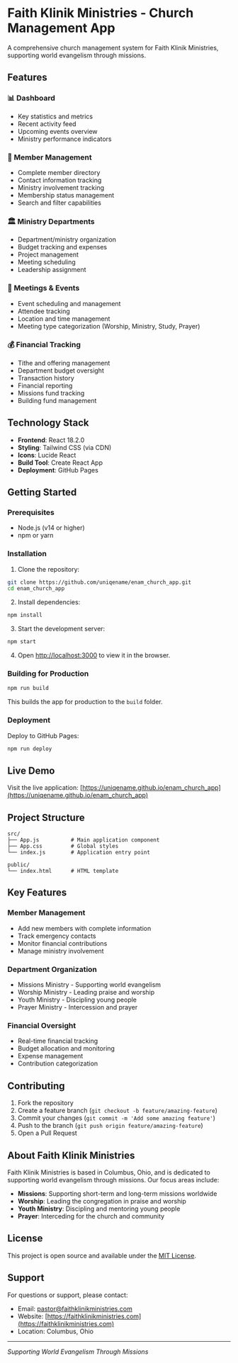 # Faith Klinik Ministries - Church Management App

A comprehensive church management system for Faith Klinik Ministries, supporting world evangelism through missions.

## Features

### 📊 Dashboard
- Key statistics and metrics
- Recent activity feed
- Upcoming events overview
- Ministry performance indicators

### 👥 Member Management
- Complete member directory
- Contact information tracking
- Ministry involvement tracking
- Membership status management
- Search and filter capabilities

### 🏛️ Ministry Departments
- Department/ministry organization
- Budget tracking and expenses
- Project management
- Meeting scheduling
- Leadership assignment

### 📅 Meetings & Events
- Event scheduling and management
- Attendee tracking
- Location and time management
- Meeting type categorization (Worship, Ministry, Study, Prayer)

### 💰 Financial Tracking
- Tithe and offering management
- Department budget oversight
- Transaction history
- Financial reporting
- Missions fund tracking
- Building fund management

## Technology Stack

- **Frontend**: React 18.2.0
- **Styling**: Tailwind CSS (via CDN)
- **Icons**: Lucide React
- **Build Tool**: Create React App
- **Deployment**: GitHub Pages

## Getting Started

### Prerequisites
- Node.js (v14 or higher)
- npm or yarn

### Installation

1. Clone the repository:
```bash
git clone https://github.com/uniqename/enam_church_app.git
cd enam_church_app
```

2. Install dependencies:
```bash
npm install
```

3. Start the development server:
```bash
npm start
```

4. Open [http://localhost:3000](http://localhost:3000) to view it in the browser.

### Building for Production

```bash
npm run build
```

This builds the app for production to the `build` folder.

### Deployment

Deploy to GitHub Pages:
```bash
npm run deploy
```

## Live Demo

Visit the live application: [https://uniqename.github.io/enam_church_app](https://uniqename.github.io/enam_church_app)

## Project Structure

```
src/
├── App.js          # Main application component
├── App.css         # Global styles
└── index.js        # Application entry point

public/
└── index.html      # HTML template
```

## Key Features

### Member Management
- Add new members with complete information
- Track emergency contacts
- Monitor financial contributions
- Manage ministry involvement

### Department Organization
- Missions Ministry - Supporting world evangelism
- Worship Ministry - Leading praise and worship
- Youth Ministry - Discipling young people
- Prayer Ministry - Intercession and prayer

### Financial Oversight
- Real-time financial tracking
- Budget allocation and monitoring
- Expense management
- Contribution categorization

## Contributing

1. Fork the repository
2. Create a feature branch (`git checkout -b feature/amazing-feature`)
3. Commit your changes (`git commit -m 'Add some amazing feature'`)
4. Push to the branch (`git push origin feature/amazing-feature`)
5. Open a Pull Request

## About Faith Klinik Ministries

Faith Klinik Ministries is based in Columbus, Ohio, and is dedicated to supporting world evangelism through missions. Our focus areas include:

- **Missions**: Supporting short-term and long-term missions worldwide
- **Worship**: Leading the congregation in praise and worship
- **Youth Ministry**: Discipling and mentoring young people
- **Prayer**: Interceding for the church and community

## License

This project is open source and available under the [MIT License](LICENSE).

## Support

For questions or support, please contact:
- Email: pastor@faithklinikministries.com
- Website: [https://faithklinikministries.com](https://faithklinikministries.com)
- Location: Columbus, Ohio

---

*Supporting World Evangelism Through Missions*